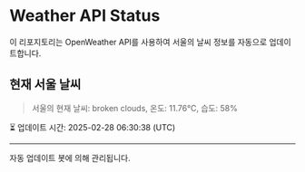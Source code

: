 
# Weather API Status

이 리포지토리는 OpenWeather API를 사용하여 서울의 날씨 정보를 자동으로 업데이트합니다.

## 현재 서울 날씨
> 서울의 현재 날씨: broken clouds, 온도: 11.76°C, 습도: 58%

⏳ 업데이트 시간: 2025-02-28 06:30:38 (UTC)

---
자동 업데이트 봇에 의해 관리됩니다.
